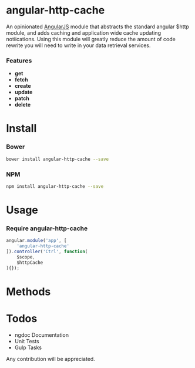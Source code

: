 angular-http-cache
=========

An opinionated [AngularJS](https://github.com/angular/angular.js) module that abstracts the standard angular $http module, and adds caching and application wide cache updating notiications. Using this module will greatly reduce the amount of code rewrite you will need to write in your data retrieval services.

### Features

* **get**
* **fetch**
* **create**
* **update**
* **patch**
* **delete**

Install
=======

### Bower

```bash
bower install angular-http-cache --save
```

### NPM
```bash
npm install angular-http-cache --save
```

Usage
=====

### Require angular-http-cache

```javascript
angular.module('app', [
    'angular-http-cache'
]).controller('Ctrl', function(
    $scope,
    $httpCache
){});
```

Methods
=====

Todos
=====

* ngdoc Documentation
* Unit Tests
* Gulp Tasks

Any contribution will be appreciated.